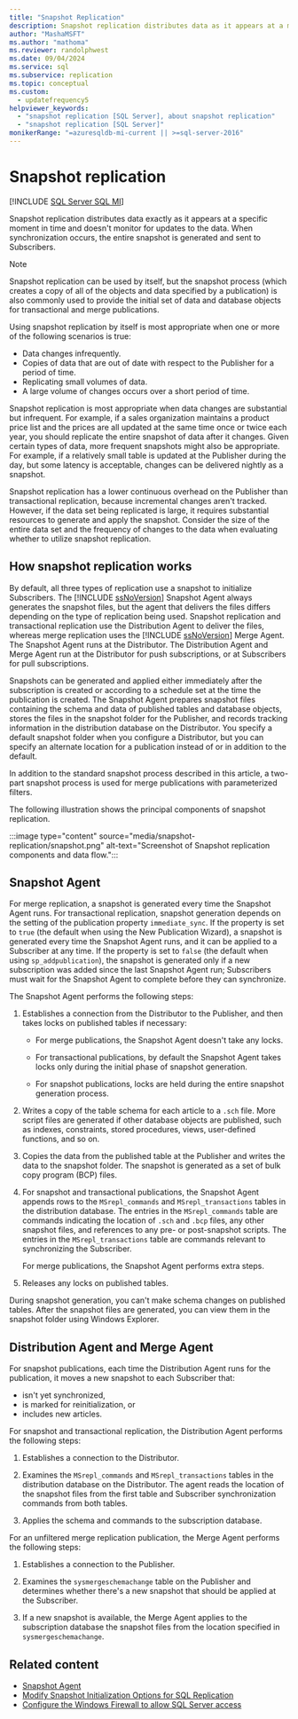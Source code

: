 ```yaml
---
title: "Snapshot Replication"
description: Snapshot replication distributes data as it appears at a moment in time. It doesn't monitor for updates. A snapshot is generated and sent to Subscribers.
author: "MashaMSFT"
ms.author: "mathoma"
ms.reviewer: randolphwest
ms.date: 09/04/2024
ms.service: sql
ms.subservice: replication
ms.topic: conceptual
ms.custom:
  - updatefrequency5
helpviewer_keywords:
  - "snapshot replication [SQL Server], about snapshot replication"
  - "snapshot replication [SQL Server]"
monikerRange: "=azuresqldb-mi-current || >=sql-server-2016"
---
```

# Snapshot replication

[!INCLUDE [SQL Server SQL MI](../../includes/applies-to-version/sql-asdbmi.md)]

Snapshot replication distributes data exactly as it appears at a specific moment in time and doesn't monitor for updates to the data. When synchronization occurs, the entire snapshot is generated and sent to Subscribers.

> [!NOTE]  
> Snapshot replication can be used by itself, but the snapshot process (which creates a copy of all of the objects and data specified by a publication) is also commonly used to provide the initial set of data and database objects for transactional and merge publications.

Using snapshot replication by itself is most appropriate when one or more of the following scenarios is true:

- Data changes infrequently.
- Copies of data that are out of date with respect to the Publisher for a period of time.
- Replicating small volumes of data.
- A large volume of changes occurs over a short period of time.

Snapshot replication is most appropriate when data changes are substantial but infrequent. For example, if a sales organization maintains a product price list and the prices are all updated at the same time once or twice each year, you should replicate the entire snapshot of data after it changes. Given certain types of data, more frequent snapshots might also be appropriate. For example, if a relatively small table is updated at the Publisher during the day, but some latency is acceptable, changes can be delivered nightly as a snapshot.

Snapshot replication has a lower continuous overhead on the Publisher than transactional replication, because incremental changes aren't tracked. However, if the data set being replicated is large, it requires substantial resources to generate and apply the snapshot. Consider the size of the entire data set and the frequency of changes to the data when evaluating whether to utilize snapshot replication.

## <a id="HowWorks"></a> How snapshot replication works

By default, all three types of replication use a snapshot to initialize Subscribers. The [!INCLUDE [ssNoVersion](../../includes/ssnoversion-md.md)] Snapshot Agent always generates the snapshot files, but the agent that delivers the files differs depending on the type of replication being used. Snapshot replication and transactional replication use the Distribution Agent to deliver the files, whereas merge replication uses the [!INCLUDE [ssNoVersion](../../includes/ssnoversion-md.md)] Merge Agent. The Snapshot Agent runs at the Distributor. The Distribution Agent and Merge Agent run at the Distributor for push subscriptions, or at Subscribers for pull subscriptions.

Snapshots can be generated and applied either immediately after the subscription is created or according to a schedule set at the time the publication is created. The Snapshot Agent prepares snapshot files containing the schema and data of published tables and database objects, stores the files in the snapshot folder for the Publisher, and records tracking information in the distribution database on the Distributor. You specify a default snapshot folder when you configure a Distributor, but you can specify an alternate location for a publication instead of or in addition to the default.

In addition to the standard snapshot process described in this article, a two-part snapshot process is used for merge publications with parameterized filters.

The following illustration shows the principal components of snapshot replication.

:::image type="content" source="media/snapshot-replication/snapshot.png" alt-text="Screenshot of Snapshot replication components and data flow.":::

## <a id="SnapshotAgent"></a> Snapshot Agent

For merge replication, a snapshot is generated every time the Snapshot Agent runs. For transactional replication, snapshot generation depends on the setting of the publication property `immediate_sync`. If the property is set to `true` (the default when using the New Publication Wizard), a snapshot is generated every time the Snapshot Agent runs, and it can be applied to a Subscriber at any time. If the property is set to `false` (the default when using `sp_addpublication`), the snapshot is generated only if a new subscription was added since the last Snapshot Agent run; Subscribers must wait for the Snapshot Agent to complete before they can synchronize.

The Snapshot Agent performs the following steps:

1. Establishes a connection from the Distributor to the Publisher, and then takes locks on published tables if necessary:

   - For merge publications, the Snapshot Agent doesn't take any locks.

   - For transactional publications, by default the Snapshot Agent takes locks only during the initial phase of snapshot generation.

   - For snapshot publications, locks are held during the entire snapshot generation process.

1. Writes a copy of the table schema for each article to a `.sch` file. More script files are generated if other database objects are published, such as indexes, constraints, stored procedures, views, user-defined functions, and so on.

1. Copies the data from the published table at the Publisher and writes the data to the snapshot folder. The snapshot is generated as a set of bulk copy program (BCP) files.

1. For snapshot and transactional publications, the Snapshot Agent appends rows to the `MSrepl_commands` and `MSrepl_transactions` tables in the distribution database. The entries in the `MSrepl_commands` table are commands indicating the location of `.sch` and `.bcp` files, any other snapshot files, and references to any pre- or post-snapshot scripts. The entries in the `MSrepl_transactions` table are commands relevant to synchronizing the Subscriber.

   For merge publications, the Snapshot Agent performs extra steps.

1. Releases any locks on published tables.

During snapshot generation, you can't make schema changes on published tables. After the snapshot files are generated, you can view them in the snapshot folder using Windows Explorer.

## <a id="DistAgent"></a> Distribution Agent and Merge Agent

For snapshot publications, each time the Distribution Agent runs for the publication, it moves a new snapshot to each Subscriber that:

- isn't yet synchronized,
- is marked for reinitialization, or
- includes new articles.

For snapshot and transactional replication, the Distribution Agent performs the following steps:

1. Establishes a connection to the Distributor.

1. Examines the `MSrepl_commands` and `MSrepl_transactions` tables in the distribution database on the Distributor. The agent reads the location of the snapshot files from the first table and Subscriber synchronization commands from both tables.

1. Applies the schema and commands to the subscription database.

For an unfiltered merge replication publication, the Merge Agent performs the following steps:

1. Establishes a connection to the Publisher.

1. Examines the `sysmergeschemachange` table on the Publisher and determines whether there's a new snapshot that should be applied at the Subscriber.

1. If a new snapshot is available, the Merge Agent applies to the subscription database the snapshot files from the location specified in `sysmergeschemachange`.

## Related content

- [Snapshot Agent](snapshot-agent.md)
- [Modify Snapshot Initialization Options for SQL Replication](snapshot-options.md)
- [Configure the Windows Firewall to allow SQL Server access](../../sql-server/install/configure-the-windows-firewall-to-allow-sql-server-access.md)
